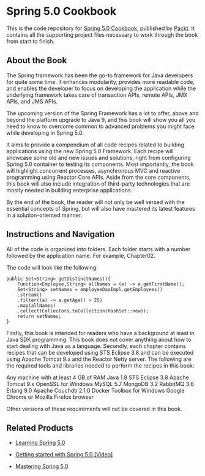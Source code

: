 # Spring 5.0 Cookbook
This is the code repository for [Spring 5.0 Cookbook](https://www.packtpub.com/application-development/spring-50-cookbook?utm_source=github&utm_medium=repository&utm_campaign=9781787128316), published by [Packt](https://www.packtpub.com/?utm_source=github). It contains all the supporting project files necessary to work through the book from start to finish.
## About the Book
The Spring framework has been the go-to framework for Java developers for quite some time. It enhances modularity, provides more readable code, and enables the developer to focus on developing the application while the underlying framework takes care of transaction APIs, remote APIs, JMX APIs, and JMS APIs.

The upcoming version of the Spring Framework has a lot to offer, above and beyond the platform upgrade to Java 9, and this book will show you all you need to know to overcome common to advanced problems you might face while developing in Spring 5.0.

It aims to provide a compendium of all code recipes related to building applications using the new Spring 5.0 Framework. Each recipe will showcase some old and new issues and solutions, right from configuring Spring 5.0 container to testing its components. Most importantly, the book will highlight concurrent processes, asynchronous MVC and reactive programming using Reactor Core APIs. Aside from the core components, this book will also include integration of third-party technologies that are mostly needed in building enterprise applications.

By the end of the book, the reader will not only be well versed with the essential concepts of Spring, but will also have mastered its latest features in a solution-oriented manner.
## Instructions and Navigation
All of the code is organized into folders. Each folder starts with a number followed by the application name. For example, Chapter02.



The code will look like the following:
```
public Set<String> getDistinctNames(){
    Function<Employee,String> allNames = (e) -> e.getFirstName();
    Set<String> setNames = employeeDaoImpl.getEmployees()
    .stream()
    .filter((a) -> a.getAge() > 25)
    .map(allNames)
    .collect(Collectors.toCollection(HashSet::new));
    return setNames;
}
```

Firstly, this book is intended for readers who have a background at least in Java SDK programming. This book does not cover anything about how to start dealing with Java as a language. Secondly, each chapter contains recipes that can be developed using STS Eclipse 3.8 and can be executed using Apache Tomcat 9.x and the Reactor Netty server. The following are the required tools and libraries needed to perform the recipes in this book:

Any machine with at least 4 GB of RAM
Java 1.8
STS Eclipse 3.8
Apache Tomcat 9.x
OpenSSL for Windows
MySQL 5.7
MongoDB 3.2
RabbitMQ 3.6
Erlang 9.0
Apache Couchdb 2.1.0
Docker Toolbox for Windows
Google Chrome or Mozilla Firefox browser

Other versions of these requirements will not be covered in this book.

## Related Products
* [Learning Spring 5.0](https://www.packtpub.com/application-development/learning-spring-50?utm_source=github&utm_medium=repository&utm_campaign=9781787120341)

* [Getting started with Spring 5.0 [Video]](https://www.packtpub.com/web-development/getting-started-spring-50-video?utm_source=github&utm_medium=repository&utm_campaign=9781787288607)

* [Mastering Spring 5.0](https://www.packtpub.com/application-development/mastering-spring-50?utm_source=github&utm_medium=repository&utm_campaign=9781787123175)
